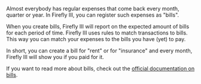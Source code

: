 Almost everybody has regular expenses that come back every month, quarter or year. In Firefly III, you can register such expenses as "bills".

When you create bills, Firefly III will report on the expected amount of bills for each period of time. Firefly III uses rules to match transactions to bills. This way you can match your expenses to the bills you have (yet) to pay.
 
In short, you can create a bill for "rent" or for "insurance" and every month, Firefly III will show you if you paid for it.

If you want to read more about bills, check out the [official documentation on bills](https://docs.firefly-iii.org/advanced-concepts/bills).